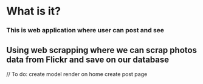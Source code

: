 # What is it?
### This is web application where user can post and see

## Using web scrapping where we can scrap photos data from Flickr and save on our database




// To do:
create model
render on home
create post page